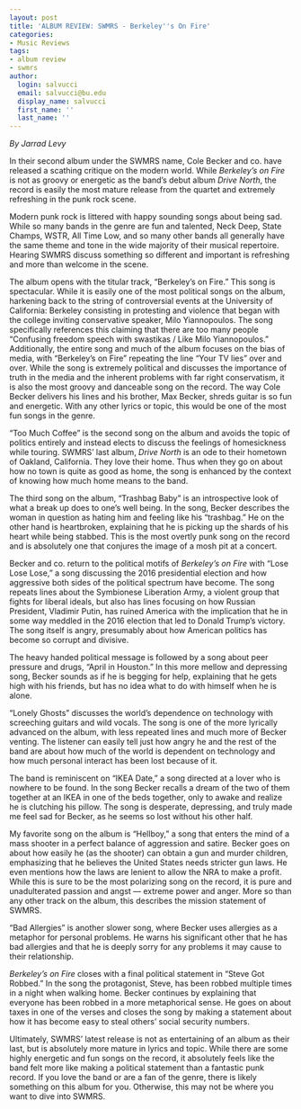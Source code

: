 ```yaml
---
layout: post
title: 'ALBUM REVIEW: SWMRS - Berkeley''s On Fire'
categories:
- Music Reviews
tags:
- album review
- swmrs
author:
  login: salvucci
  email: salvucci@bu.edu
  display_name: salvucci
  first_name: ''
  last_name: ''
---
```

_By Jarrad Levy_

In their second album under the SWMRS name, Cole Becker and co. have released a scathing critique on the modern world. While _Berkeley’s on Fire_ is not as groovy or energetic as the band’s debut album _Drive North_, the record is easily the most mature release from the quartet and extremely refreshing in the punk rock scene.

Modern punk rock is littered with happy sounding songs about being sad. While so many bands in the genre are fun and talented, Neck Deep, State Champs, WSTR, All Time Low, and so many other bands all generally have the same theme and tone in the wide majority of their musical repertoire. Hearing SWMRS discuss something so different and important is refreshing and more than welcome in the scene.

The album opens with the titular track, “Berkeley’s on Fire.” This song is spectacular. While it is easily one of the most political songs on the album, harkening back to the string of controversial events at the University of California: Berkeley consisting in protesting and violence that began with the college inviting conservative speaker, Milo Yiannopoulos. The song specifically references this claiming that there are too many people “Confusing freedom speech with swastikas / Like Milo Yiannopoulos.” Additionally, the entire song and much of the album focuses on the bias of media, with “Berkeley’s on Fire” repeating the line “Your TV lies” over and over. While the song is extremely political and discusses the importance of truth in the media and the inherent problems with far right conservatism, it is also the most groovy and danceable song on the record. The way Cole Becker delivers his lines and his brother, Max Becker, shreds guitar is so fun and energetic. With any other lyrics or topic, this would be one of the most fun songs in the genre.

“Too Much Coffee” is the second song on the album and avoids the topic of politics entirely and instead elects to discuss the feelings of homesickness while touring. SWMRS’ last album, _Drive North_ is an ode to their hometown of Oakland, California. They love their home. Thus when they go on about how no town is quite as good as home, the song is enhanced by the context of knowing how much home means to the band.

The third song on the album, “Trashbag Baby” is an introspective look of what a break up does to one’s well being. In the song, Becker describes the woman in question as hating him and feeling like his “trashbag.” He on the other hand is heartbroken, explaining that he is picking up the shards of his heart while being stabbed. This is the most overtly punk song on the record and is absolutely one that conjures the image of a mosh pit at a concert.

Becker and co. return to the political motifs of _Berkeley’s on Fire_ with “Lose Lose Lose,” a song discussing the 2016 presidential election and how aggressive both sides of the political spectrum have become. The song repeats lines about the Symbionese Liberation Army, a violent group that fights for liberal ideals, but also has lines focusing on how Russian President, Vladimir Putin, has ruined America with the implication that he in some way meddled in the 2016 election that led to Donald Trump’s victory. The song itself is angry, presumably about how American politics has become so corrupt and divisive.

The heavy handed political message is followed by a song about peer pressure and drugs, “April in Houston.” In this more mellow and depressing song, Becker sounds as if he is begging for help, explaining that he gets high with his friends, but has no idea what to do with himself when he is alone.

“Lonely Ghosts” discusses the world’s dependence on technology with screeching guitars and wild vocals. The song is one of the more lyrically advanced on the album, with less repeated lines and much more of Becker venting. The listener can easily tell just how angry he and the rest of the band are about how much of the world is dependent on technology and how much personal interact has been lost because of it.

The band is reminiscent on “IKEA Date,” a song directed at a lover who is nowhere to be found. In the song Becker recalls a dream of the two of them together at an IKEA in one of the beds together, only to awake and realize he is clutching his pillow. The song is desperate, depressing, and truly made me feel sad for Becker, as he seems so lost without his other half.

My favorite song on the album is “Hellboy,” a song that enters the mind of a mass shooter in a perfect balance of aggression and satire. Becker goes on about how easily he (as the shooter) can obtain a gun and murder children, emphasizing that he believes the United States needs stricter gun laws. He even mentions how the laws are lenient to allow the NRA to make a profit. While this is sure to be the most polarizing song on the record, it is pure and unadulterated passion and angst — extreme power and anger. More so than any other track on the album, this describes the mission statement of SWMRS.

“Bad Allergies” is another slower song, where Becker uses allergies as a metaphor for personal problems. He warns his significant other that he has bad allergies and that he is deeply sorry for any problems it may cause to their relationship.

_Berkeley’s on Fire_ closes with a final political statement in “Steve Got Robbed.” In the song the protagonist, Steve, has been robbed multiple times in a night when walking home. Becker continues by explaining that everyone has been robbed in a more metaphorical sense. He goes on about taxes in one of the verses and closes the song by making a statement about how it has become easy to steal others’ social security numbers.

Ultimately, SWMRS’ latest release is not as entertaining of an album as their last, but is absolutely more mature in lyrics and topic. While there are some highly energetic and fun songs on the record, it absolutely feels like the band felt more like making a political statement than a fantastic punk record. If you love the band or are a fan of the genre, there is likely something on this album for you. Otherwise, this may not be where you want to dive into SWMRS.